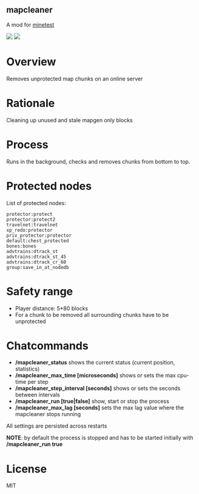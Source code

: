 mapcleaner
-----------------

A mod for [minetest](http://www.minetest.net)

![](https://github.com/BuckarooBanzay/mapcleaner/workflows/luacheck/badge.svg)
![](https://github.com/BuckarooBanzay/mapcleaner/workflows/integration-test/badge.svg)

# Overview

Removes unprotected map chunks on an online server

# Rationale

Cleaning up unused and stale mapgen only blocks

# Process

Runs in the background, checks and removes chunks from bottom to top.

# Protected nodes

List of protected nodes:

```
protector:protect
protector:protect2
travelnet:travelnet
xp_redo:protector
priv_protector:protector
default:chest_protected
bones:bones
advtrains:dtrack_st
advtrains:dtrack_st_45
advtrains:dtrack_cr_60
group:save_in_at_nodedb
```

# Safety range

* Player distance: 5*80 blocks
* For a chunk to be removed all surrounding chunks have to be unprotected

# Chatcommands

* **/mapcleaner_status** shows the current status (current position, statistics)
* **/mapcleaner_max_time [microseconds]** shows or sets the max cpu-time per step
* **/mapcleaner_step_interval [seconds]** shows or sets the seconds between intervals
* **/mapcleaner_run [true|false]** show, start or stop the process
* **/mapcleaner_max_lag [seconds]** sets the max lag value where the mapcleaner stops running

All settings are persisted across restarts

**NOTE**: by default the process is stopped and has to be started initially with **/mapcleaner_run true**

# License

MIT
